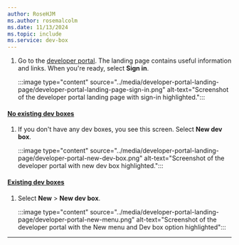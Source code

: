 ```yaml
---
author: RoseHJM
ms.author: rosemalcolm
ms.date: 11/13/2024
ms.topic: include
ms.service: dev-box
---
```


1. Go to the [developer portal](https://aka.ms/devbox-portal). The landing page contains useful information and links. When you're ready, select **Sign in**. 

   :::image type="content" source="../media/developer-portal-landing-page/developer-portal-landing-page-sign-in.png" alt-text="Screenshot of the developer portal landing page with sign-in highlighted.":::

#### [No existing dev boxes](#tab/no-existing-dev-boxes)

1. If you don't have any dev boxes, you see this screen. Select **New dev box**.

   :::image type="content" source="../media/developer-portal-landing-page/developer-portal-new-dev-box.png" alt-text="Screenshot of the developer portal with new dev box highlighted.":::

#### [Existing dev boxes](#tab/existing-dev-boxes)

1. Select **New** > **New dev box**.
 
   :::image type="content" source="../media/developer-portal-landing-page/developer-portal-new-menu.png" alt-text="Screenshot of the developer portal with the New menu and Dev box option highlighted":::
 
---